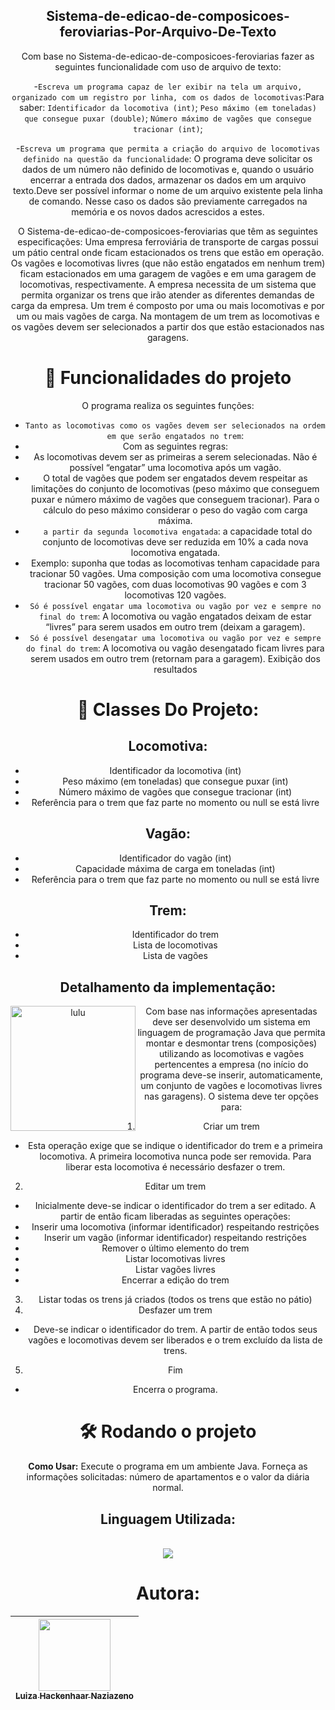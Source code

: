<div align="center">
  
## Sistema-de-edicao-de-composicoes-feroviarias-Por-Arquivo-De-Texto

<div/>
  
Com base no Sistema-de-edicao-de-composicoes-feroviarias fazer as seguintes funcionalidade com uso de arquivo de texto:

-`Escreva um programa capaz de ler exibir na tela um arquivo, organizado com um registro por linha, com os dados de locomotivas`:Para saber:
`Identificador da locomotiva (int)`;
`Peso máximo (em toneladas) que consegue puxar (double)`;
`Número máximo de vagões que consegue tracionar (int)`;

-`Escreva um programa que permita a criação do arquivo de locomotivas definido na questão da funcionalidade`:  O programa deve solicitar os dados de um número não definido de locomotivas e, quando o usuário encerrar a entrada dos dados, armazenar os dados em um arquivo texto.Deve ser possível informar o nome de um arquivo existente pela linha de comando. Nesse caso os dados são previamente carregados na memória e os novos dados acrescidos a estes.

O Sistema-de-edicao-de-composicoes-feroviarias que têm as seguintes especificações:
Uma empresa ferroviária de transporte de cargas possui um pátio central onde ficam estacionados os trens que estão em operação. Os vagões e locomotivas livres (que não estão engatados em nenhum trem) ficam estacionados em uma garagem de vagões e em uma garagem de locomotivas, respectivamente. A empresa necessita de um sistema que permita organizar os trens que irão atender as diferentes demandas de carga da empresa. Um trem é composto por uma ou mais locomotivas e por um ou mais vagões de carga. Na montagem de um trem as locomotivas e os vagões devem ser selecionados a partir dos que estão estacionados nas garagens. 

# :hammer: Funcionalidades do projeto
O programa realiza os seguintes funções:
- `Tanto as locomotivas como os vagões devem ser selecionados na ordem em que serão engatados no trem`:
-  Com as seguintes regras:
- As locomotivas devem ser as primeiras a serem selecionadas. Não é possível “engatar” uma locomotiva após um vagão.
- O total de vagões que podem ser engatados devem respeitar as limitações do conjunto de locomotivas (peso máximo que conseguem puxar e número máximo de vagões que conseguem tracionar). Para o cálculo do peso máximo considerar o peso do vagão com carga máxima.
- ` a partir da segunda locomotiva engatada`: a capacidade total do conjunto de locomotivas deve ser reduzida em 10% a cada nova locomotiva engatada.
- Exemplo: suponha que todas as locomotivas tenham capacidade para tracionar 50 vagões. Uma composição com uma locomotiva consegue tracionar 50 vagões, com duas locomotivas 90 vagões e com 3 locomotivas 120 vagões.
- `Só é possível engatar uma locomotiva ou vagão por vez e sempre no final do trem`: A locomotiva ou vagão engatados deixam de estar “livres” para serem usados em outro trem (deixam a garagem).
- `Só é possível desengatar uma locomotiva ou vagão por vez e sempre do final do trem`: A locomotiva ou vagão desengatado ficam livres para serem usados em outro trem (retornam para a garagem).
Exibição dos resultados

# 📁 Classes Do Projeto:
## Locomotiva:
- Identificador da locomotiva (int)
- Peso máximo (em toneladas) que consegue puxar (int)
- Número máximo de vagões que consegue tracionar (int)
- Referência para o trem que faz parte no momento ou null se está livre
## Vagão:
- Identificador do vagão (int)
- Capacidade máxima de carga em toneladas (int)
- Referência para o trem que faz parte no momento ou null se está livre
## Trem:
- Identificador do trem
- Lista de locomotivas
- Lista de vagões

## Detalhamento da implementação: 
 </div>
<img src="https://github.com/user-attachments/assets/f7cc7188-10d5-4718-a295-cc3b566adcc2" min-width="400px" max-width="400px" width="200px" align="left" alt="lulu"/>
 Com base nas informações apresentadas deve ser desenvolvido um sistema em linguagem de programação Java que permita montar e desmontar trens (composições) utilizando as locomotivas e vagões pertencentes a empresa (no início do programa deve-se inserir, automaticamente, um conjunto de vagões e locomotivas livres nas garagens). 
 O sistema deve ter opções para:   
 
1) Criar um trem
- Esta operação exige que se indique o identificador do trem e a primeira locomotiva. A primeira locomotiva nunca pode ser removida. Para liberar esta locomotiva é necessário desfazer o trem.
2) Editar um trem
- Inicialmente deve-se indicar o identificador do trem a ser editado. A partir de então ficam liberadas as seguintes operações:
- Inserir uma locomotiva (informar identificador) respeitando restrições
- Inserir um vagão (informar identificador) respeitando restrições
- Remover o último elemento do trem
- Listar locomotivas livres
- Listar vagões livres
- Encerrar a edição do trem
3) Listar todas os trens já criados (todos os trens que estão no pátio)
4) Desfazer um trem
- Deve-se indicar o identificador do trem. A partir de então todos seus vagões e locomotivas devem ser liberados e o trem excluído da lista de trens.
5) Fim
- Encerra o programa.

# 🛠️ Rodando o projeto
**Como Usar:**
Execute o programa em um ambiente Java.
Forneça as informações solicitadas: número de apartamentos e o valor da diária normal.


## Linguagem Utilizada:
<div style="display: inline_block"><br>
<img src="https://img.shields.io/badge/Java-ED8B00?style=for-the-badge&logo=openjdk&logoColor=white" /> 

# Autora:

| [<img loading="lazy" src="https://avatars.githubusercontent.com/u/142232479?v=4" width=115><br><sub>Luiza Hackenhaar Naziazeno</sub>](https://github.com/luizahackenhaarnaziazeno)|
| :---: |
